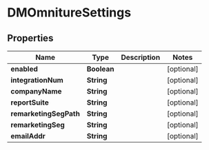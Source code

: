 

# DMOmnitureSettings



## Properties

| Name | Type | Description | Notes |
|------------ | ------------- | ------------- | -------------|
|**enabled** | **Boolean** |  |  [optional] |
|**integrationNum** | **String** |  |  [optional] |
|**companyName** | **String** |  |  [optional] |
|**reportSuite** | **String** |  |  [optional] |
|**remarketingSegPath** | **String** |  |  [optional] |
|**remarketingSeg** | **String** |  |  [optional] |
|**emailAddr** | **String** |  |  [optional] |



